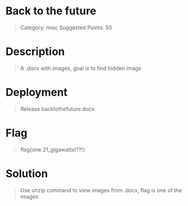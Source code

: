 # Back to the future

> Category: misc
> Suggested Points: 50

# Description
> A .docx with images, goal is to find hidden image

# Deployment
> Release backtothefuture.docx

# Flag
> flag{one.21_gigawatts!??!}

# Solution
> Use unzip command to view images from .docx, flag is one of the images



